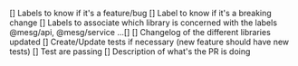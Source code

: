 [] Labels to know if it's a feature/bug
[] Label to know if it's a breaking change
[] Labels to associate which library is concerned with the labels @mesg/api, @mesg/service ...[] 
[] Changelog of the different libraries updated
[] Create/Update tests if necessary (new feature should have new tests)
[] Test are passing
[] Description of what's the PR is doing
